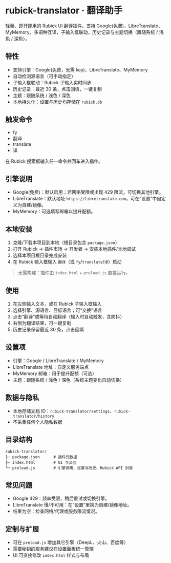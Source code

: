 # rubick-translator · 翻译助手

轻量、即开即用的 Rubick UI 翻译插件。支持 Google(免费)、LibreTranslate、MyMemory，多语种互译，子输入框联动，历史记录与主题切换（跟随系统 / 浅色 / 深色）。

## 特性
- 支持引擎：Google(免费，无需 key)、LibreTranslate、MyMemory
- 自动检测源语言（可手动指定）
- 子输入框联动：Rubick 子输入实时同步
- 历史记录：最近 30 条，点击回填，一键复制
- 主题：跟随系统 / 浅色 / 深色
- 本地持久化：设置与历史均存储在 `rubick.db`

## 触发命令
- fy
- 翻译
- translate
- 译

在 Rubick 搜索框输入任一命令并回车进入插件。

## 引擎说明
- Google(免费)：默认启用；若网络受限或出现 429 限流，可切换其他引擎。
- LibreTranslate：默认地址 `https://libretranslate.com`，可在“设置”中自定义为自建/镜像。
- MyMemory：可选填写邮箱以提升配额。

## 本地安装
1. 克隆/下载本项目到本地（根目录包含 `package.json`）
2. 打开 Rubick → 插件市场 → 开发者 → 安装本地插件/本地调试
3. 选择本项目根目录完成安装
4. 在 Rubick 输入框输入 `翻译`（或 `fy`/`translate`/`译`）启动

> 无需构建：插件由 `index.html` + `preload.js` 直接运行。

## 使用
1. 在左侧输入文本，或在 Rubick 子输入框输入
2. 选择引擎、源语言、目标语言；可“交换”语言
3. 点击“翻译”或等待自动翻译（输入时自动触发，含防抖）
4. 右侧为翻译结果，可一键复制
5. 历史记录保留最近 30 条，点击回填

## 设置项
- 引擎：Google / LibreTranslate / MyMemory
- LibreTranslate 地址：自定义服务端点
- MyMemory 邮箱：用于提升配额（可选）
- 主题：跟随系统 / 浅色 / 深色（系统主题变化自动切换）

## 数据与隐私
- 本地存储文档 ID：`rubick-translator/settings`、`rubick-translator/history`
- 不采集任何个人隐私数据

## 目录结构
```
rubick-translator/
├─ package.json      # 插件元数据
├─ index.html        # UI 与交互
└─ preload.js        # 引擎调用、设置与历史、Rubick API 封装
```

## 常见问题
- Google 429：频率受限，稍后重试或切换引擎。
- LibreTranslate 慢/不可用：在“设置”里换为自建/镜像地址。
- 结果为空：检查网络/代理或服务限流情况。

## 定制与扩展
- 可在 `preload.js` 增加其它引擎（DeepL、火山、百度等）
- 需要秘钥的服务建议在设置面板统一管理
- UI 可直接修改 `index.html` 样式与布局
